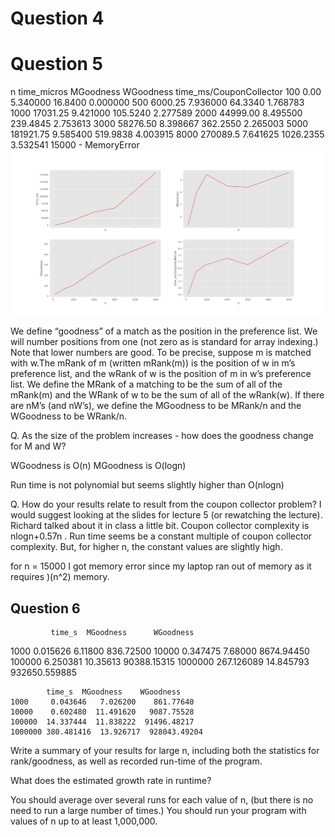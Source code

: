 # Question 4

# Question 5
n   time_micros  MGoodness  WGoodness  time_ms/CouponCollector
100        0.00   5.340000    16.8400                 0.000000
500     6000.25   7.936000    64.3340                 1.768783
1000   17031.25   9.421000   105.5240                 2.277589
2000   44999.00   8.495500   239.4845                 2.753613
3000   58276.50   8.398667   362.2550                 2.265003
5000  181921.75   9.585400   519.9838                 4.003915
8000   270089.5   7.641625  1026.2355                 3.532541
15000 - MemoryError
![q5_result](images/q5.png)


We define “goodness” of a match as the position in the preference list. We will number positions from one (not zero as is standard for array indexing.) Note that lower numbers are good. To be precise, suppose m is matched with w.The mRank of m (written mRank(m)) is the position of w in m’s preference list, and the wRank of w is the position of m in w’s preference list. We define the MRank of a matching to be the sum of all of the mRank(m) and the WRank of w to be the sum of all of the wRank(w). If there are nM’s (and nW’s), we define the MGoodness to be MRank/n and the WGoodness to be WRank/n.

Q. As the size of the problem increases - how does the goodness change for M and W?

WGoodness is O(n)
MGoodness is O(logn)

Run time is not polynomial but seems slightly higher than O(nlogn)

Q. How do your results relate to result from the coupon collector problem? 
I would suggest looking at the slides for lecture 5 (or rewatching the lecture). Richard talked about it in class a little bit.
Coupon collector complexity is nlogn+0.57n . Run time seems be a constant multiple of coupon collector complexity. But, for higher n, the constant values are slightly high.

for n = 15000 I got memory error since my laptop ran out of memory as it requires )(n^2) memory.


## Question 6
             time_s  MGoodness      WGoodness
1000    0.015626    6.11800    836.72500
10000   0.347475    7.68000   8674.94450
100000  6.250381   10.35613  90388.15315
1000000  267.126089  14.845793  932650.559885


            time_s  MGoodness    WGoodness
    1000     0.043646   7.026200    861.77640
    10000    0.602480  11.491620   9087.75528
    100000  14.337444  11.838222  91496.48217
    1000000 380.481416  13.926717  928043.49204

Write a summary of your results for large n, including both the statistics for rank/goodness, as well as recorded run-time of the program. 

What does the estimated growth rate in runtime?

You should average over several runs for each value of n, (but there is no need to run a large number of times.) You should run your program with values of n up to at least 1,000,000.

